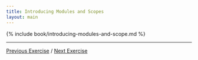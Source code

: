 ```yaml
---
title: Introducing Modules and Scopes
layout: main
---
```


{% include book/introducing-modules-and-scope.md %}

---

[Previous Exercise](ex2.html) / [Next Exercise](ex4.html)